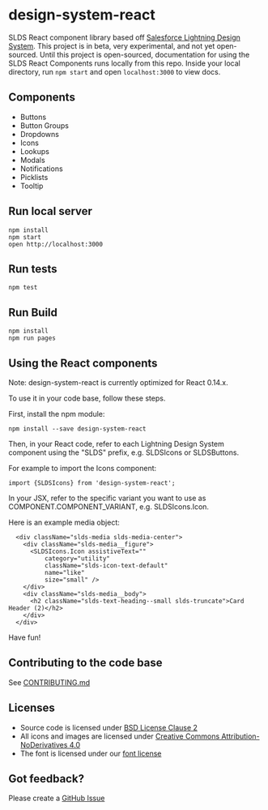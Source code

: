 design-system-react
=====================

SLDS React component library based off [Salesforce Lightning Design System](http://www.lightningdesignsystem.com). This project is in beta, very experimental, and not yet open-sourced. Until this project is open-sourced, documentation for using the SLDS React Components runs locally from this repo. Inside your local directory, run `npm start` and open `localhost:3000` to view docs.

## Components

* Buttons
* Button Groups
* Dropdowns
* Icons
* Lookups
* Modals
* Notifications
* Picklists
* Tooltip


## Run local server

```
npm install
npm start
open http://localhost:3000
```

## Run tests

```
npm test
```

## Run Build

```
npm install
npm run pages
```

## Using the React components

Note: design-system-react is currently optimized for React 0.14.x.

To use it in your code base, follow these steps.

First, install the npm module:

```
npm install --save design-system-react
```

Then, in your React code, refer to each Lightning Design System component using the "SLDS" prefix, e.g. SLDSIcons or SLDSButtons.

For example to import the Icons component:

```
import {SLDSIcons} from 'design-system-react';
```

In your JSX, refer to the specific variant you want to use as COMPONENT.COMPONENT_VARIANT, e.g. SLDSIcons.Icon.

Here is an example media object:

```
  <div className="slds-media slds-media-center">
    <div className="slds-media__figure">
      <SLDSIcons.Icon assistiveText=""
          category="utility"
          className="slds-icon-text-default"
          name="like"
          size="small" />
    </div>
    <div className="slds-media__body">
      <h2 className="slds-text-heading--small slds-truncate">Card Header (2)</h2>
    </div>
  </div>
```

Have fun!



## Contributing to the code base

See <a href="CONTRIBUTING.md">CONTRIBUTING.md</a>

## Licenses

* Source code is licensed under [BSD License Clause 2](http://opensource.org/licenses/BSD-2-Clause)
* All icons and images are licensed under [Creative Commons Attribution-NoDerivatives 4.0](http://creativecommons.org/licenses/by-nd/4.0/)
* The font is licensed under our [font license](https://www.lightningdesignsystem.com/assets/licenses/License-for-font.txt)

## Got feedback?

Please create a <a href="https://github.com/salesforce-ux/design-system-react/issues">GitHub Issue</a>

